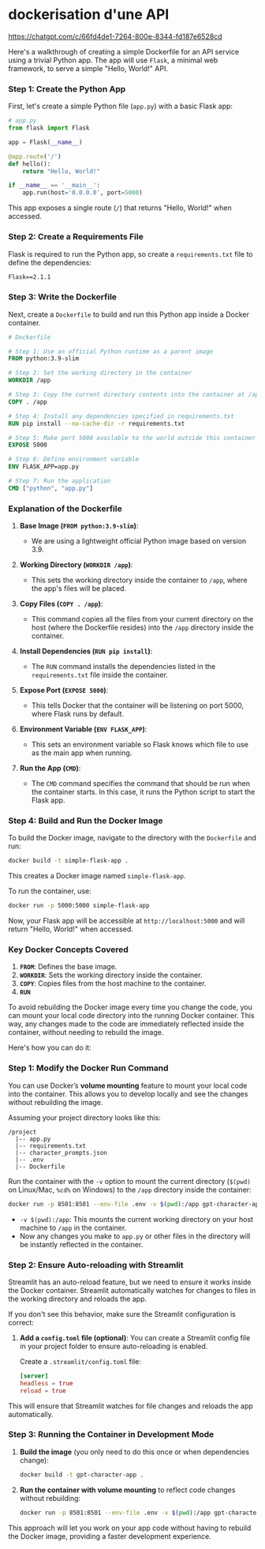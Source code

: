 # dockerisation d'une API

<https://chatgpt.com/c/66fd4de1-7264-800e-8344-fd187e6528cd>

Here's a walkthrough of creating a simple Dockerfile for an API service using a trivial Python app. The app will use `Flask`, a minimal web framework, to serve a simple "Hello, World!" API.

### Step 1: Create the Python App

First, let's create a simple Python file (`app.py`) with a basic Flask app:

```python
# app.py
from flask import Flask

app = Flask(__name__)

@app.route('/')
def hello():
    return "Hello, World!"

if __name__ == '__main__':
    app.run(host='0.0.0.0', port=5000)
```

This app exposes a single route (`/`) that returns "Hello, World!" when accessed.

### Step 2: Create a Requirements File

Flask is required to run the Python app, so create a `requirements.txt` file to define the dependencies:

```txt
Flask==2.1.1
```

### Step 3: Write the Dockerfile

Next, create a `Dockerfile` to build and run this Python app inside a Docker container.

```Dockerfile
# Dockerfile

# Step 1: Use an official Python runtime as a parent image
FROM python:3.9-slim

# Step 2: Set the working directory in the container
WORKDIR /app

# Step 3: Copy the current directory contents into the container at /app
COPY . /app

# Step 4: Install any dependencies specified in requirements.txt
RUN pip install --no-cache-dir -r requirements.txt

# Step 5: Make port 5000 available to the world outside this container
EXPOSE 5000

# Step 6: Define environment variable
ENV FLASK_APP=app.py

# Step 7: Run the application
CMD ["python", "app.py"]
```

### Explanation of the Dockerfile

1. **Base Image (`FROM python:3.9-slim`)**:
   - We are using a lightweight official Python image based on version 3.9.

2. **Working Directory (`WORKDIR /app`)**:
   - This sets the working directory inside the container to `/app`, where the app's files will be placed.

3. **Copy Files (`COPY . /app`)**:
   - This command copies all the files from your current directory on the host (where the Dockerfile resides) into the `/app` directory inside the container.

4. **Install Dependencies (`RUN pip install`)**:
   - The `RUN` command installs the dependencies listed in the `requirements.txt` file inside the container.

5. **Expose Port (`EXPOSE 5000`)**:
   - This tells Docker that the container will be listening on port 5000, where Flask runs by default.

6. **Environment Variable (`ENV FLASK_APP`)**:
   - This sets an environment variable so Flask knows which file to use as the main app when running.

7. **Run the App (`CMD`)**:
   - The `CMD` command specifies the command that should be run when the container starts. In this case, it runs the Python script to start the Flask app.

### Step 4: Build and Run the Docker Image

To build the Docker image, navigate to the directory with the `Dockerfile` and run:

```bash
docker build -t simple-flask-app .
```

This creates a Docker image named `simple-flask-app`.

To run the container, use:

```bash
docker run -p 5000:5000 simple-flask-app
```

Now, your Flask app will be accessible at `http://localhost:5000` and will return "Hello, World!" when accessed.

### Key Docker Concepts Covered

1. **`FROM`**: Defines the base image.
2. **`WORKDIR`**: Sets the working directory inside the container.
3. **`COPY`**: Copies files from the host machine to the container.
4. **`RUN`**

To avoid rebuilding the Docker image every time you change the code, you can mount your local code directory into the running Docker container. This way, any changes made to the code are immediately reflected inside the container, without needing to rebuild the image.

Here's how you can do it:

### Step 1: Modify the Docker Run Command

You can use Docker’s **volume mounting** feature to mount your local code into the container. This allows you to develop locally and see the changes without rebuilding the image.

Assuming your project directory looks like this:

```
/project
  |-- app.py
  |-- requirements.txt
  |-- character_prompts.json
  |-- .env
  |-- Dockerfile
```

Run the container with the `-v` option to mount the current directory (`$(pwd)` on Linux/Mac, `%cd%` on Windows) to the `/app` directory inside the container:

```bash
docker run -p 8501:8501 --env-file .env -v $(pwd):/app gpt-character-app
```

- `-v $(pwd):/app`: This mounts the current working directory on your host machine to `/app` in the container.
- Now any changes you make to `app.py` or other files in the directory will be instantly reflected in the container.

### Step 2: Ensure Auto-reloading with Streamlit

Streamlit has an auto-reload feature, but we need to ensure it works inside the Docker container. Streamlit automatically watches for changes to files in the working directory and reloads the app.

If you don't see this behavior, make sure the Streamlit configuration is correct:

1. **Add a `config.toml` file (optional)**: You can create a Streamlit config file in your project folder to ensure auto-reloading is enabled.

   Create a `.streamlit/config.toml` file:

   ```toml
   [server]
   headless = true
   reload = true
   ```

This will ensure that Streamlit watches for file changes and reloads the app automatically.

### Step 3: Running the Container in Development Mode

1. **Build the image** (you only need to do this once or when dependencies change):

    ```bash
    docker build -t gpt-character-app .
    ```

2. **Run the container with volume mounting** to reflect code changes without rebuilding:

    ```bash
    docker run -p 8501:8501 --env-file .env -v $(pwd):/app gpt-character-app
    ```

This approach will let you work on your app code without having to rebuild the Docker image, providing a faster development experience.
